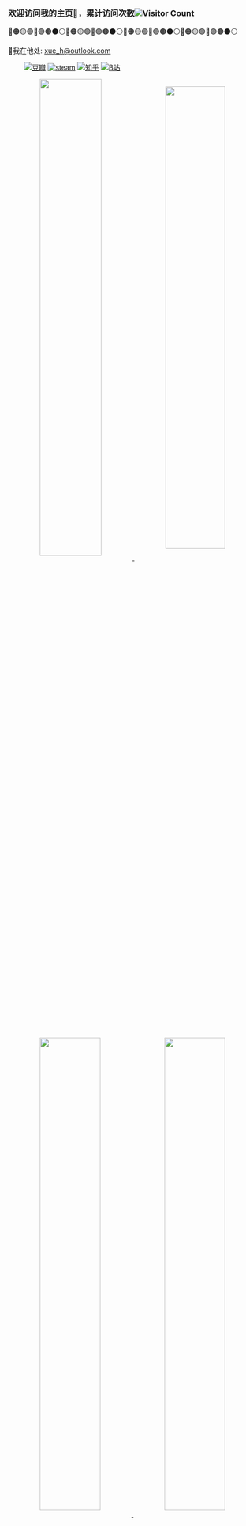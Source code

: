 <!--主页访问统计次数-->
### 欢迎访问我的主页👋，累计访问次数![Visitor Count](https://profile-counter.glitch.me/qishisuren/count.svg "PV数（page view），每次刷新都会涨~")

🔴🟠🟡🟢🔵🟣🟤⚫⚪🔴🟠🟡🟢🔵🟣🟤⚫⚪🔴🟠🟡🟢🔵🟣🟤⚫⚪🔴🟠🟡🟢🔵🟣🟤⚫⚪

🔴我在他处: 
xue_h@outlook.com

&emsp;&emsp;
[![豆瓣](https://img.shields.io/badge/Douban-007722?style=for-the-badge&logo=Douban&logoColor=white "豆瓣主页，主要标记看过的电影")](https://www.douban.com/people/137389273)
[![steam](https://img.shields.io/badge/Steam-000000?style=for-the-badge&logo=Steam&logoColor=white "我的steam主页，需要hosts工具或者梯子")](https://steamcommunity.com/id/sushiqiren/)
[![知乎](https://img.shields.io/badge/Zhihu-0084FF?style=for-the-badge&logo=Zhihu&logoColor=white "不是真链接")](https://www.zhihu.com/)
[![B站](https://img.shields.io/badge/Bilibili-00A1D6?style=for-the-badge&logo=Bilibili&logoColor=white "B站暂时没什么好作品，先不放真链接了")](https://www.bilibili.com)


<!--下边两个并列-->
<!--个人stats卡片-->
<div align="center">
<a href="https://github.com/qishisuren">
  <img align="center" src="https://github-readme-stats.vercel.app/api?username=qishisuren&show_icons=true&text_color=000&icon_color=000&bg_color=0,ea6161,ffc64d,fffc4d,52fa5a&theme=graywhite&title_color=000"  width="49.70988%"/>
</a>
<!--常用语言卡片-->
<a href="https://github.com/qishisuren">
  <img align="center" src="https://github-readme-stats.vercel.app/api/top-langs/?username=qishisuren&langs_count=6&layout=compact&theme=dark&text_color=000&bg_color=0,52fa5a,4dfcff,c64dff&title_color=000"  width="48.9555%"/>
</a>
</div>

<!--下边两个并列-->
<!--第一个仓库卡片-->
<div align="center">
<a href="https://qishisuren.github.io/MyHexo/">
  <img align="center" src="https://github-readme-stats.vercel.app/api/pin/?username=qishisuren&repo=MyHexo&theme=dark&show_owner=true" width="49.5%"/>
</a>
<!--第二个仓库卡片-->
<a href="https://qishisuren.github.io/MyHexo/">
  <img align="center" src="https://github-readme-stats.vercel.app/api/pin/?username=qishisuren&repo=MyHexo&theme=dark&show_owner=true" width="49.5%"/>
</a>
</div>

<!--奖杯-->
[![trophy](https://github-profile-trophy.vercel.app/?username=qishisuren&theme=onedark)]()


<!--这个注释方法无效
<div style="display:none">这是一段注释</div>
-->
<!--
这是注释
下边这几个方法都是注释
-->

[](http://example.com/ "标题")

[][id1]

[id1]: http://example.com/ (标题)
[id2]: http://example.com/ "标题"

[comment]: <> (一段注释)
[comment]: # (一段注释)
[//]: // (一段注释)
[//]: 一段注释

[^_^]: 开心注释

[>_<]:
  抓狂注释

[>_>]: #
  (
    斜眼分段注释
    斜眼分段注释
    被视为Title，所以要用括号或引号框起来
  )

